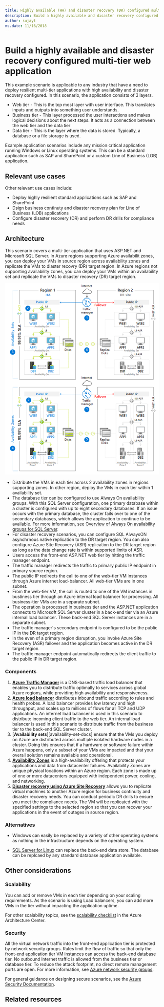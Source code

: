 ```yaml
---
title: Highly available (HA) and disaster recovery (DR) configured multi-tier web application
description: Build a highly available and disaster recovery configured multi-tier web application on Azure using Azure virtual machines, Availability sets, Availability zones, Azure Site Recovery and Azure Traffic Manager
author: sujayt
ms.date: 11/16/2018
---
```


# Build a highly available and disaster recovery configured multi-tier web application

This example scenario is applicable to any industry that have a need to deploy resilient multi-tier applications with high availability and disaster recovery configured. In this scenario, the application consists of 3 layers.

- Web tier - This is the top most layer with user interface. This translates inputs and outputs into something user understands.
- Business tier - This layer processed the user interactions and makes logical decisions about the next steps. It acts as a connection between the web tier and the data tier
- Data tier - This is the layer where the data is stored. Typically, a database or a file storage is used.

Example application scenarios include any mission critical application running Windows or Linux operating systems. This can be a standard application such as SAP and SharePoint or a custom Line of Business (LOB) application.

## Relevant use cases

Other relevant use cases include:

* Deploy highly resilient standard applications such as SAP and SharePoint
* Dsign business continuty and disaster recovery plan for Line of Business (LOB) applications
* Configure disaster recovery (DR) and perform DR drills for compliance needs

## Architecture

This scenario covers a multi-tier application that uses ASP.NET and Microsoft SQL Server. In Azure regions supporting Azure availabilit zones, you can deploy your VMs in source region across availability zones and replicate the VMs to diaster recovry (DR) target region. In Azure regions not supporting availability zones, you can deploy your VMs within an availability set and replicate the VMs to disaster recovery (DR) target region.


![Architecture overview of highly resilient multi tier web application][architecture]

- Distribute the VMs in each tier across 2 availability zones in regions supporting zones. In other region, deploy the VMs in each tier within 1 availability set.
- The database tier can be configured to use Always On availability groups. With this SQL Server configuration, one primary database within a cluster is configured with up to eight secondary databases. If an issue occurs with the primary database, the cluster fails over to one of the secondary databases, which allows the application to continue to be available. For more information, see [Overview of Always On availability groups for SQL Server][sqlalwayson-docs].
- For disaster recovery scenarios, you can configure SQL AlwaysON asynchrnous native replication to the DR target region. You can also configure Azure Site Recovery (ASR) replication to the DR target region as long as the data change rate is within supported limits of ASR.
- Users access the front-end ASP.NET web tier by hitting the traffic manager endpoint.
- The traffic manager redirects the traffic to primary public IP endpoint in primary source region.
- The public IP redirects the call to one of the web-tier VM instances through Azure internet load-balancer. All web-tier VMs are in one subnet.
- From the web-tier VM, the call is routed to one of the VM instances in bustiness tier through an Azure internal load balancer for processing. All business-tier VMs are in a separate subnet.
- The operation is processed in business tier and the ASP.NET application connects to Microsoft SQL Server cluster in a back-end tier via an Azure internal load balancer. These back-end SQL Server instances are in a separate subnet.
- The traffic manager's secondary endpoint is configured to be the public IP in the DR target region.
- In the even of a primary region disruption, you invoke Azure Site Recovery (ASR) failover and the application becomes active in the DR target region.
- The traffic manager endpoint automatically redirects the client traffic to the public IP in DR target region.

### Components

1. [**Azure Traffic Manager**][traffic-manager-docs] is a DNS-based traffic load balancer that enables you to distribute traffic optimally to services across global Azure regions, while providing high availability and responsiveness.
2. [**Azure load balancer**][loadbalancer-docs] distributes inbound traffic according to rules and health probes. A load balancer provides low latency and high throughput, and scales up to millions of flows for all TCP and UDP applications. An internet load balancer is used in this scenario to distribute incoming client traffic to the web tier. An internal load balancer is used in this scenario to distribute traffic from the business tier to the back-end SQL Server cluster.
3. [**Availability sets**][availability-set-docs]  ensure that the VMs you deploy on Azure are distributed across multiple isolated hardware nodes in a cluster. Doing this ensures that if a hardware or software failure within Azure happens, only a subset of your VMs are impacted and that your overall solution remains available and operational.
4. [**Availability Zones**](azureaz-docs) is a high-availability offering that protects your applications and data from datacenter failures. Availability Zones are unique physical locations within an Azure region. Each zone is made up of one or more datacenters equipped with independent power, cooling, and networking. 
5. [**Disaster recovery using Azure Site Recovery**][azure-site-recovery-docs] allows you to replicate virtual machines to another Azure region for business continuity and disaster recovery needs. You can conduct periodic DR drills to ensure you meet the compliance needs. The VM will be replicated with the specified settings to the selected region so that you can recover your applications in the event of outages in source region.


### Alternatives

* Windows can easily be replaced by a variety of other operating systems as nothing in the infrastructure depends on the operating system.

* [SQL Server for Linux][sql-linux] can replace the back-end data store.
The database can be replcaed by any standard database application available.

## Other considerations

### Scalability

You can add or remove VMs in each tier depending on your scaling requirements. As the scenario is using Load balancers, you can add more VMs in the tier without impacting the application uptime.

For other scalability topics, see the [scalability checklist][scalability] in the Azure Architecture Center.

### Security

All the virtual network traffic into the front-end application tier is protected by network security groups. Rules limit the flow of traffic so that only the front-end application tier VM instances can access the back-end database tier. No outbound Internet traffic is allowed from the businees tier or database tier. To reduce the attack footprint, no direct remote management ports are open. For more information, see [Azure network security groups][nsg-docs].

For general guidance on designing secure scenarios, see the [Azure Security Documentation][security].


## Related resources

<!-- links -->
[appgateway-docs]: /azure/application-gateway/overview
[architecture]: ./media/arhitecture-disaster-recovery-multi-tier-app.png
[autoscaling]: /azure/architecture/best-practices/auto-scaling
[availability]: ../../checklist/availability.md
[azureaz-docs]: /azure/availability-zones/az-overview
[cloudwitness-docs]: /windows-server/failover-clustering/deploy-cloud-witness
[loadbalancer-docs]: /azure/load-balancer/load-balancer-overview
[nsg-docs]: /azure/virtual-network/security-overview
[ntiersql-ra]: /azure/architecture/reference-architectures/n-tier/n-tier-sql-server
[resiliency]: /azure/architecture/resiliency/
[security]: /azure/security/
[scalability]: /azure/architecture/checklist/scalability
[scaleset-docs]: /azure/virtual-machine-scale-sets/overview
[sqlalwayson-docs]: /sql/database-engine/availability-groups/windows/overview-of-always-on-availability-groups-sql-server
[vmssautoscale-docs]: /azure/virtual-machine-scale-sets/virtual-machine-scale-sets-autoscale-overview
[vnet-docs]: /azure/virtual-network/virtual-networks-overview
[vnetendpoint-docs]: /azure/virtual-network/virtual-network-service-endpoints-overview
[pci-dss]: /azure/security/blueprints/pcidss-iaaswa-overview
[dmz]: /azure/virtual-network/virtual-networks-dmz-nsg
[sql-linux]: /sql/linux/sql-server-linux-overview?view=sql-server-linux-2017

[small-pricing]: https://azure.com/e/711bbfcbbc884ef8aa91cdf0f2caff72
[medium-pricing]: https://azure.com/e/b622d82d79b34b8398c4bce35477856f
[large-pricing]: https://azure.com/e/1d99d8b92f90496787abecffa1473a93
[traffic-manager-docs]: azure/traffic-manager/
[azure-site-recovery-docs]: /azure/site-recovery/azure-to-azure-quickstart/

